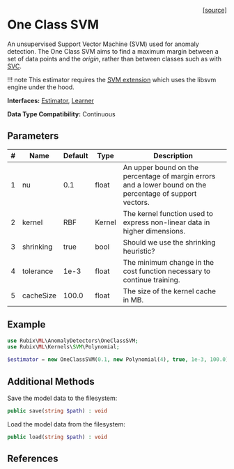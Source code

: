 <span style="float:right;"><a href="https://github.com/RubixML/ML/blob/master/src/AnomalyDetectors/OneClassSVM.php">[source]</a></span>

# One Class SVM
An unsupervised Support Vector Machine (SVM) used for anomaly detection. The One Class SVM aims to find a maximum margin between a set of data points and the *origin*, rather than between classes such as with [SVC](../classifiers/svc.md).

!!! note
    This estimator requires the [SVM extension](https://php.net/manual/en/book.svm.php) which uses the libsvm engine under the hood.

**Interfaces:** [Estimator](../estimator.md), [Learner](../learner.md)

**Data Type Compatibility:** Continuous

## Parameters
| # | Name | Default | Type | Description |
|---|---|---|---|---|
| 1 | nu | 0.1 | float | An upper bound on the percentage of margin errors and a lower bound on the percentage of support vectors. |
| 2 | kernel | RBF | Kernel | The kernel function used to express non-linear data in higher dimensions. |
| 3 | shrinking | true | bool | Should we use the shrinking heuristic? |
| 4 | tolerance | 1e-3 | float | The minimum change in the cost function necessary to continue training. |
| 5 | cacheSize | 100.0 | float | The size of the kernel cache in MB. |

## Example
```php
use Rubix\ML\AnomalyDetectors\OneClassSVM;
use Rubix\ML\Kernels\SVM\Polynomial;

$estimator = new OneClassSVM(0.1, new Polynomial(4), true, 1e-3, 100.0);
```

## Additional Methods
Save the model data to the filesystem:
```php
public save(string $path) : void
```

Load the model data from the filesystem:
```php
public load(string $path) : void
```

## References
[^1]: C. Chang et al. (2011). LIBSVM: A library for support vector machines.